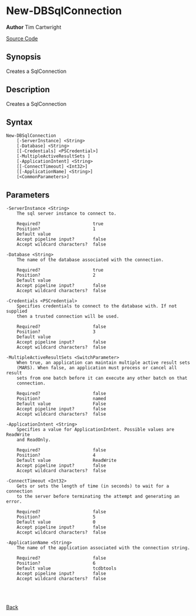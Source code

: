 # New-DBSqlConnection
**Author** Tim Cartwright

[Source Code](/tcdbtools/functions/ado/New-DBSqlConnection.ps1)

## Synopsis
Creates a SqlConnection

## Description
Creates a SqlConnection

## Syntax
    New-DBSqlConnection 
        [-ServerInstance] <String> 
        [-Database] <String> 
        [[-Credentials] <PSCredential>] 
        [-MultipleActiveResultSets ] 
        [-ApplicationIntent] <String>
        [[-ConnectTimeout] <Int32>] 
        [[-ApplicationName] <String>] 
        [<CommonParameters>]

## Parameters
    -ServerInstance <String>
        The sql server instance to connect to.

        Required?                    true
        Position?                    1
        Default value                
        Accept pipeline input?       false
        Accept wildcard characters?  false

    -Database <String>
        The name of the database associated with the connection.

        Required?                    true
        Position?                    2
        Default value                
        Accept pipeline input?       false
        Accept wildcard characters?  false

    -Credentials <PSCredential>
        Specifies credentials to connect to the database with. If not supplied 
        then a trusted connection will be used.

        Required?                    false
        Position?                    3
        Default value                
        Accept pipeline input?       false
        Accept wildcard characters?  false

    -MultipleActiveResultSets <SwitchParameter>
        When true, an application can maintain multiple active result sets 
        (MARS). When false, an application must process or cancel all result 
        sets from one batch before it can execute any other batch on that 
        connection.

        Required?                    false
        Position?                    named
        Default value                False
        Accept pipeline input?       false
        Accept wildcard characters?  false

    -ApplicationIntent <String>
        Specifies a value for ApplicationIntent. Possible values are ReadWrite 
        and ReadOnly.

        Required?                    false
        Position?                    4
        Default value                ReadWrite
        Accept pipeline input?       false
        Accept wildcard characters?  false

    -ConnectTimeout <Int32>
        Gets or sets the length of time (in seconds) to wait for a connection 
        to the server before terminating the attempt and generating an error.

        Required?                    false
        Position?                    5
        Default value                0
        Accept pipeline input?       false
        Accept wildcard characters?  false

    -ApplicationName <String>
        The name of the application associated with the connection string.

        Required?                    false
        Position?                    6
        Default value                tcdbtools
        Accept pipeline input?       false
        Accept wildcard characters?  false

<br/>
<br/>
  
[Back](/README.md)

